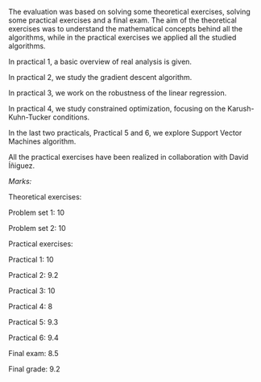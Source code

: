 The evaluation was based on solving some theoretical exercises, solving some practical exercises and a final exam. 
The aim of the theoretical exercises was to understand the mathematical concepts behind all the algorithms, while in the practical exercises we applied all the studied algorithms.

In practical 1, a basic overview of real analysis is given.

In practical 2, we study the gradient descent algorithm. 

In practical 3, we work on the robustness of the linear regression.

In practical 4, we study constrained optimization, focusing on the Karush-Kuhn-Tucker conditions.

In the last two practicals, Practical 5 and 6, we explore Support Vector Machines algorithm. 

All the practical exercises have been realized in collaboration with David Íñiguez.

_Marks:_

Theoretical exercises:

Problem set 1: 10

Problem set 2: 10

Practical exercises:

Practical 1: 10

Practical 2: 9.2

Practical 3: 10

Practical 4: 8

Practical 5: 9.3

Practical 6: 9.4

Final exam: 8.5

Final grade: 9.2



